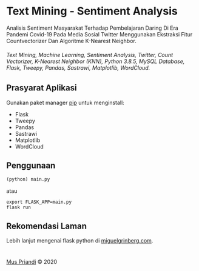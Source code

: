 # Text Mining - Sentiment Analysis

Analisis Sentiment Masyarakat Terhadap Pembelajaran Daring Di Era Pandemi Covid-19 Pada Media Sosial Twitter Menggunakan Ekstraksi Fitur Countvectorizer Dan Algoritme K-Nearest Neighbor.

###### Text Mining, Machine Learning, Sentiment Analysis, Twitter, Count Vectorizer, K-Nearest Neighbor (KNN), Python 3.8.5, MySQL Database, Flask, Tweepy, Pandas, Sastrawi, Matplotlib, WordCloud.

## Prasyarat Aplikasi
Gunakan paket manager [pip](https://pip.pypa.io/en/stable/) untuk menginstall:
- Flask
- Tweepy
- Pandas
- Sastrawi
- Matplotlib
- WordCloud

## Penggunaan
```python
(python) main.py
```
atau
```cli
export FLASK_APP=main.py
flask run
```
## Rekomendasi Laman
Lebih lanjut mengenai flask python di [miguelgrinberg.com](https://blog.miguelgrinberg.com/post/the-flask-mega-tutorial-part-i-hello-world).

#

[Mus Priandi](https://github.com/muspriandi) &copy; 2020
